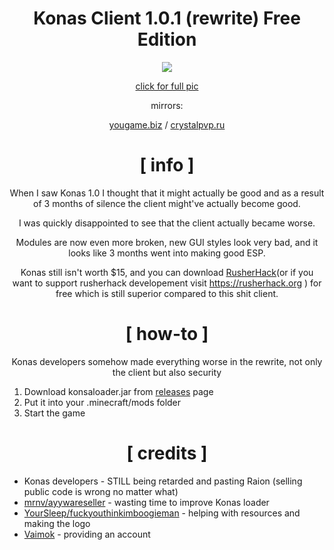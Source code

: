 <div align="center">

# Konas Client 1.0.1 (rewrite) Free Edition

![](https://crystalpvp.ru/konasrewrite/logo.png?pleaseiplogme)

[click for full pic](https://crystalpvp.ru/konasrewrite/logo_full.png)

mirrors:

[yougame.biz](https://yougame.biz/threads/231176/) / [crystalpvp.ru](https://crystalpvp.ru/konasrewrite/)

#
# [ info ]
When I saw Konas 1.0 I thought that it might actually be good and as a result of 3 months of silence the client might've actually become good.

I was quickly disappointed to see that the client actually became worse.

Modules are now even more broken, new GUI styles look very bad, and it looks like 3 months went into making good ESP.

Konas still isn't worth $15, and you can download [RusherHack](https://github.com/PlutoSolutions/John/blob/main/README.md)(or if you want to support rusherhack developement visit https://rusherhack.org ) for free which is still superior compared to this shit client.

# [ how-to ]

Konas developers somehow made everything worse in the rewrite, not only the client but also security

</div>

1. Download konsaloader.jar from [releases](https://github.com/PlutoSolutions/KonasRewrite/releases) page
0. Put it into your .minecraft/mods folder
0. Start the game

<div align="center">

# [ credits ]

</div>

+ Konas developers - STILL being retarded and pasting Raion (selling public code is wrong no matter what)
+ [mrnv/ayywareseller](https://github.com/mr-nv) - wasting time to improve Konas loader
+ [YourSleep/fuckyouthinkimboogieman](https://github.com/fuckyouthinkimboogieman) - helping with resources and making the logo
+ [Vaimok](https://github.com/Vaimok) - providing an account
